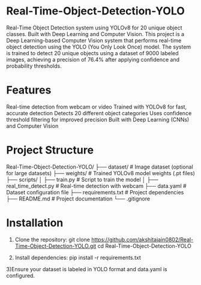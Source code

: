 # Real-Time-Object-Detection-YOLO
Real-Time Object Detection system using YOLOv8 for 20 unique object classes. Built with Deep Learning and Computer Vision.
This project is a Deep Learning-based Computer Vision system that performs real-time object detection using the YOLO (You Only Look Once) model. The system is trained to detect 20 unique objects using a dataset of 9000 labeled images, achieving a precision of 76.4% after applying confidence and probability thresholds.

# Features
Real-time detection from webcam or video
Trained with YOLOv8 for fast, accurate detection
Detects 20 different object categories
Uses confidence threshold filtering for improved precision
Built with Deep Learning (CNNs) and Computer Vision

# Project Structure
Real-Time-Object-Detection-YOLO/
├── dataset/               # Image dataset (optional for large datasets)
├── weights/               # Trained YOLOv8 model weights (.pt files)
├── scripts/
│   ├── train.py           # Script to train the model
│   ├── real_time_detect.py # Real-time detection with webcam
├── data.yaml              # Dataset configuration file
├── requirements.txt       # Project dependencies
├── README.md              # Project documentation
└── .gitignore

# Installation
1) Clone the repository:
git clone https://github.com/akshitajain0802/Real-Time-Object-Detection-YOLO.git
cd Real-Time-Object-Detection-YOLO

2) Install dependencies:
pip install -r requirements.txt

3)Ensure your dataset is labeled in YOLO format and data.yaml is configured.

